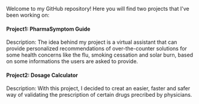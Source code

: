 Welcome to my GitHub repository! Here you will find two projects that I've been working on:

#### Project1: PharmaSymptom Guide

Description: The idea behind my project is a virtual assistant that can provide personalized recommendations of over-the-counter solutions for some health concerns like the flu, 
smoking cessation and solar burn, based on some informations the users are asked to provide.


#### Project2: Dosage Calculator

Description: With this project, I decided to creat an easier, faster and safer way of validating the prescription of certain drugs precribed by physicians.
